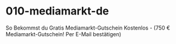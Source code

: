 # 010-mediamarkt-de
So Bekommst du Gratis Mediamarkt-Gutschein Kostenlos - (750 € Mediamarkt-Gutschein! Per E-Mail bestätigen)
